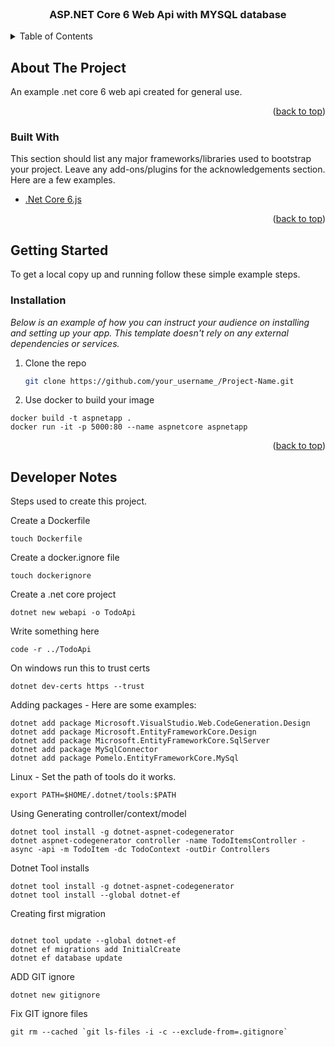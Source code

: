 <!-- PROJECT LOGO -->
<br />
<div align="center">
  <h3 align="center">ASP.NET Core 6 Web Api with MYSQL database</h3>
</div>



<!-- TABLE OF CONTENTS -->
<details>
  <summary>Table of Contents</summary>
  <ol>
    <li>
      <a href="#about-the-project">About The Project</a>
      <ul>
        <li><a href="#built-with">Built With</a></li>
      </ul>
    </li>
    <li>
      <a href="#getting-started">Getting Started</a>
      <ul>
        <li><a href="#prerequisites">Prerequisites</a></li>
        <li><a href="#installation">Installation</a></li>
      </ul>
    </li>
  </ol>
</details>



<!-- ABOUT THE PROJECT -->
## About The Project

An example .net core 6 web api created for general use.

<p align="right">(<a href="#top">back to top</a>)</p>

### Built With

This section should list any major frameworks/libraries used to bootstrap your project. Leave any add-ons/plugins for the acknowledgements section. Here are a few examples.

* [.Net Core 6.js](https://docs.microsoft.com/en-us/dotnet/core/whats-new/dotnet-6)

<p align="right">(<a href="#top">back to top</a>)</p>



<!-- GETTING STARTED -->
## Getting Started

To get a local copy up and running follow these simple example steps.


### Installation

_Below is an example of how you can instruct your audience on installing and setting up your app. This template doesn't rely on any external dependencies or services._

1. Clone the repo
   ```sh
   git clone https://github.com/your_username_/Project-Name.git
   ```
2. Use docker to build your image

  ```
  docker build -t aspnetapp .
  docker run -it -p 5000:80 --name aspnetcore aspnetapp
   ```
   
   
<p align="right">(<a href="#top">back to top</a>)</p>

<!-- Developer Notes -->
## Developer Notes

Steps used to create this project.

Create a Dockerfile

  ```
  touch Dockerfile
   ```
   
   Create a docker.ignore file
  ```
  touch dockerignore
   ```
   
   Create a .net core project
   ```
  dotnet new webapi -o TodoApi
   ```
   
   Write something here
   ```
   code -r ../TodoApi
   ```
   
   On windows run this to trust certs
   ```
   dotnet dev-certs https --trust
   ```
   Adding packages - Here are some examples:
   ```
   dotnet add package Microsoft.VisualStudio.Web.CodeGeneration.Design
   dotnet add package Microsoft.EntityFrameworkCore.Design
   dotnet add package Microsoft.EntityFrameworkCore.SqlServer
   dotnet add package MySqlConnector
   dotnet add package Pomelo.EntityFrameworkCore.MySql
   ```
   
   Linux - Set the path of tools do it works.
   ```
   export PATH=$HOME/.dotnet/tools:$PATH
   ```
   
   Using Generating controller/context/model
   ```
   dotnet tool install -g dotnet-aspnet-codegenerator
   dotnet aspnet-codegenerator controller -name TodoItemsController -async -api -m TodoItem -dc TodoContext -outDir Controllers
   ```
   
   Dotnet Tool installs
   ```
   dotnet tool install -g dotnet-aspnet-codegenerator
   dotnet tool install --global dotnet-ef
   
   ```
   
   Creating first migration
   ```
   
   dotnet tool update --global dotnet-ef
   dotnet ef migrations add InitialCreate
   dotnet ef database update
   ```
   
   ADD GIT ignore
   ```
   dotnet new gitignore
   ```
   
   Fix GIT ignore files
   ```
   git rm --cached `git ls-files -i -c --exclude-from=.gitignore`
   ```
   

